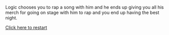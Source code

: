 Logic chooses you to rap a song with him and he ends up giving you all his merch
for going on stage with him to rap and you end up having the best night.

[Click here to restart](../home.md)
